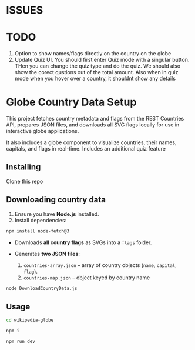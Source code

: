 # ISSUES

# TODO

1. Option to show names/flags directly on the country on the globe
2. Update Quiz UI. You should first enter Quiz mode with a singular button. THen you can change the quiz type and do the quiz. We should also show the corect qustions out of the total amount. Also when in quiz mode when you hover over a country, it shouldnt show any details

# Globe Country Data Setup

This project fetches country metadata and flags from the REST Countries API, prepares JSON files, and downloads all SVG flags locally for use in interactive globe applications.

It also includes a globe component to visualize countries, their names, capitals, and flags in real-time. Includes an additional quiz feature

## Installing

Clone this repo

## Downloading country data

1. Ensure you have **Node.js** installed.
2. Install dependencies:

```bash
npm install node-fetch@3
```

- Downloads **all country flags** as SVGs into a `flags` folder.
- Generates **two JSON files**:

  1. `countries-array.json` – array of country objects (`name`, `capital`, `flag`).
  2. `countries-map.json` – object keyed by country name

```bash
node DownloadCountryData.js
```

## Usage

```bash
cd wikipedia-globe
```

```bash
npm i
```

```bash
npm run dev
```
